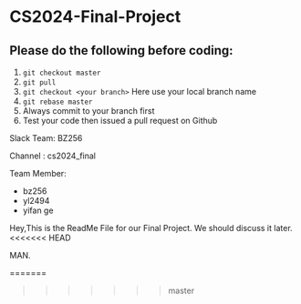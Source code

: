 # CS2024-Final-Project

Please do the following before coding:
---
1. ```git checkout master```
2. ```git pull```
3. ```git checkout <your branch>``` Here use your local branch name
4. ```git rebase master```
5. Always commit to your branch first
6. Test your code then issued a pull request on Github

Slack Team: BZ256

Channel : cs2024_final

Team Member:
- bz256
- yl2494
- yifan ge

Hey,This is the ReadMe File for our Final Project. We should discuss it later.
<<<<<<< HEAD

MAN.




=======
>>>>>>> master
